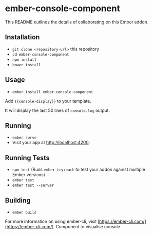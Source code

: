 # ember-console-component

This README outlines the details of collaborating on this Ember addon.

## Installation

* `git clone <repository-url>` this repository
* `cd ember-console-component`
* `npm install`
* `bower install`

## Usage

* `ember install ember-console-component`

Add `{{console-display}}` to your template.

It will display the last 50 lines of `console.log` output.

## Running

* `ember serve`
* Visit your app at [http://localhost:4200](http://localhost:4200).

## Running Tests

* `npm test` (Runs `ember try:each` to test your addon against multiple Ember versions)
* `ember test`
* `ember test --server`

## Building

* `ember build`

For more information on using ember-cli, visit [https://ember-cli.com/](https://ember-cli.com/).
Component to visualise console

